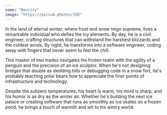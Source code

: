 ```yaml
---
name: "Bencity"
image: "https://picsum.photos/150"
---
```


In the land of eternal winter, where frost and snow reign supreme, lives a remarkable individual who defies the icy elements. By day, he is a civil engineer, crafting structures that can withstand the harshest blizzards and the coldest winds. By night, he transforms into a software engineer, coding away with fingers that never seem to feel the chill.

This master of two trades navigates his frozen realm with the agility of a penguin and the precision of an ice sculptor. When he's not designing bridges that double as sledding hills or debugging code in a snow fort, he's probably teaching polar bears how to appreciate the finer points of infrastructure and technology.

Despite the subzero temperatures, his heart is warm, his mind is sharp, and his humor is as dry as the winter air. Whether he's building the next ice palace or creating software that runs as smoothly as ice skates on a frozen pond, he brings a touch of warmth and wit to his wintry world.

